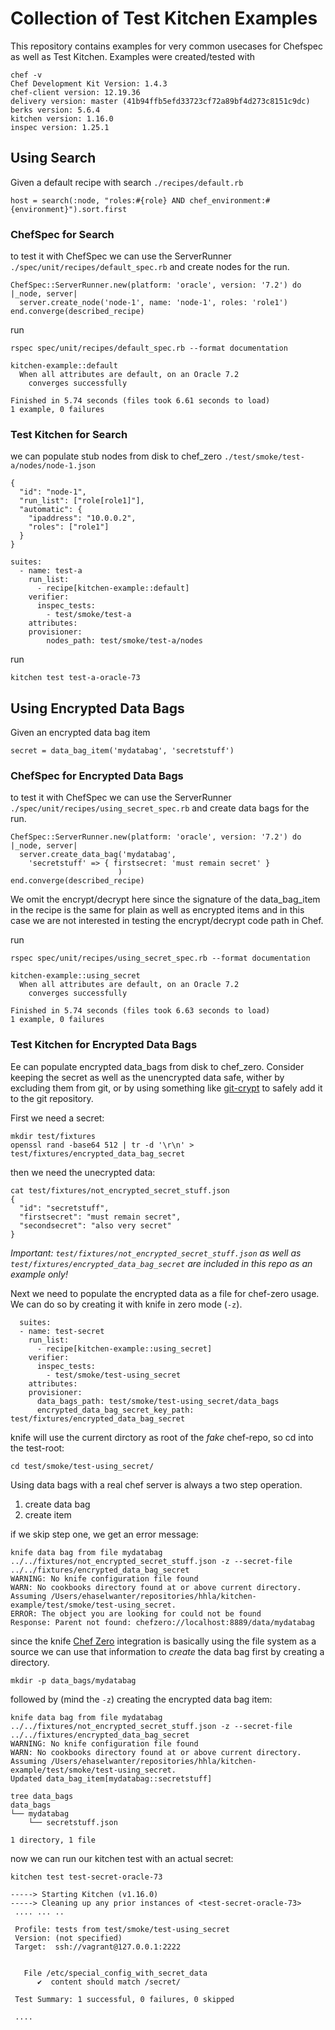 # Collection of Test Kitchen Examples

This repository contains examples for very common usecases for Chefspec as well as Test Kitchen. Examples were created/tested with

```
chef -v
Chef Development Kit Version: 1.4.3
chef-client version: 12.19.36
delivery version: master (41b94ffb5efd33723cf72a89bf4d273c8151c9dc)
berks version: 5.6.4
kitchen version: 1.16.0
inspec version: 1.25.1
```

## Using Search

Given a default recipe with search `./recipes/default.rb`

```
host = search(:node, "roles:#{role} AND chef_environment:#{environment}").sort.first
```

### ChefSpec for Search

to test it with ChefSpec we can use the ServerRunner `./spec/unit/recipes/default_spec.rb` and create nodes for the run.

```
ChefSpec::ServerRunner.new(platform: 'oracle', version: '7.2') do |_node, server|
  server.create_node('node-1', name: 'node-1', roles: 'role1')
end.converge(described_recipe)
```

run

```
rspec spec/unit/recipes/default_spec.rb --format documentation

kitchen-example::default
  When all attributes are default, on an Oracle 7.2
    converges successfully

Finished in 5.74 seconds (files took 6.61 seconds to load)
1 example, 0 failures
```

### Test Kitchen for Search

we can populate stub nodes from disk to chef_zero `./test/smoke/test-a/nodes/node-1.json`

```
{
  "id": "node-1",
  "run_list": ["role[role1]"],
  "automatic": {
    "ipaddress": "10.0.0.2",
    "roles": ["role1"]
  }
}
```

```
suites:
  - name: test-a
    run_list:
      - recipe[kitchen-example::default]
    verifier:
      inspec_tests:
        - test/smoke/test-a
    attributes:
    provisioner:
        nodes_path: test/smoke/test-a/nodes
```

run

```
kitchen test test-a-oracle-73
```

## Using Encrypted Data Bags

Given an encrypted data bag item

```
secret = data_bag_item('mydatabag', 'secretstuff')
```

### ChefSpec for Encrypted Data Bags

to test it with ChefSpec we can use the ServerRunner `./spec/unit/recipes/using_secret_spec.rb` and create data bags for the run.

```
ChefSpec::ServerRunner.new(platform: 'oracle', version: '7.2') do |_node, server|
  server.create_data_bag('mydatabag',
    'secretstuff' => { firstsecret: 'must remain secret' }
                        )
end.converge(described_recipe)
```

We omit the encrypt/decrypt here since the signature of the data_bag_item in the recipe is the same for plain as well as encrypted items and in this case we are not interested in testing the encrypt/decrypt code path in Chef.

run

```
rspec spec/unit/recipes/using_secret_spec.rb --format documentation

kitchen-example::using_secret
  When all attributes are default, on an Oracle 7.2
    converges successfully

Finished in 5.74 seconds (files took 6.63 seconds to load)
1 example, 0 failures
```

### Test Kitchen for Encrypted Data Bags

Ee can populate encrypted data_bags from disk to chef_zero. Consider keeping the
secret as well as the unencrypted data safe, wither by excluding them from git, or
by using something like [git-crypt](https://github.com/AGWA/git-crypt) to safely add it to the git repository.

First we need a secret:

```
mkdir test/fixtures
openssl rand -base64 512 | tr -d '\r\n' > test/fixtures/encrypted_data_bag_secret
```
then we need the unecrypted data:
```
cat test/fixtures/not_encrypted_secret_stuff.json
{
  "id": "secretstuff",
  "firstsecret": "must remain secret",
  "secondsecret": "also very secret"
}
```

*Important: `test/fixtures/not_encrypted_secret_stuff.json` as well as `test/fixtures/encrypted_data_bag_secret` are included in this repo as an example only!*

 Next we need to populate the encrypted data as a file for chef-zero usage. We can do so by creating it with knife in zero mode (`-z`).

```
  suites:
  - name: test-secret
    run_list:
      - recipe[kitchen-example::using_secret]
    verifier:
      inspec_tests:
        - test/smoke/test-using_secret
    attributes:
    provisioner:
      data_bags_path: test/smoke/test-using_secret/data_bags
      encrypted_data_bag_secret_key_path: test/fixtures/encrypted_data_bag_secret
```
knife will use the current dirctory as root of the _fake_ chef-repo, so cd into the test-root:

```
cd test/smoke/test-using_secret/
```

Using data bags with a real chef server is always a two step operation.

1. create data bag
2. create item

if we skip step one, we get an error message:

```
knife data bag from file mydatabag ../../fixtures/not_encrypted_secret_stuff.json -z --secret-file ../../fixtures/encrypted_data_bag_secret
WARNING: No knife configuration file found
WARN: No cookbooks directory found at or above current directory.  Assuming /Users/ehaselwanter/repositories/hhla/kitchen-example/test/smoke/test-using_secret.
ERROR: The object you are looking for could not be found
Response: Parent not found: chefzero://localhost:8889/data/mydatabag
```

since the knife [Chef Zero](https://github.com/chef/chef-zero) integration is basically using the file system as a source we can use that information to _create_ the data bag first by creating a directory.

```
mkdir -p data_bags/mydatabag
```

followed by (mind the `-z`) creating the encrypted data bag item:

```
knife data bag from file mydatabag ../../fixtures/not_encrypted_secret_stuff.json -z --secret-file ../../fixtures/encrypted_data_bag_secret
WARNING: No knife configuration file found
WARN: No cookbooks directory found at or above current directory.  Assuming /Users/ehaselwanter/repositories/hhla/kitchen-example/test/smoke/test-using_secret.
Updated data_bag_item[mydatabag::secretstuff]

tree data_bags
data_bags
└── mydatabag
    └── secretstuff.json

1 directory, 1 file
```

now we can run our kitchen test with an actual secret:

```
kitchen test test-secret-oracle-73

-----> Starting Kitchen (v1.16.0)
-----> Cleaning up any prior instances of <test-secret-oracle-73>
 .... ... ..

 Profile: tests from test/smoke/test-using_secret
 Version: (not specified)
 Target:  ssh://vagrant@127.0.0.1:2222


   File /etc/special_config_with_secret_data
      ✔  content should match /secret/

 Test Summary: 1 successful, 0 failures, 0 skipped

 ....

```
